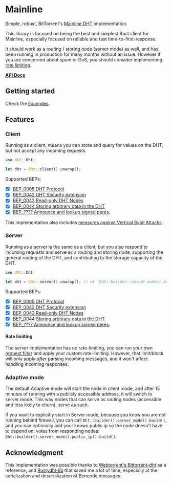 # Mainline

Simple, robust, BitTorrent's [Mainline DHT](https://en.wikipedia.org/wiki/Mainline_DHT) implementation.

This library is focused on being the best and simplest Rust client for Mainline, especially focused on reliable and fast time-to-first-response.

It should work as a routing / storing node (server mode) as well, and has been running in production for many months without an issue. 
However if you are concerned about spam or DoS, you should consider implementing [rate limiting](#rate-limiting).

**[API Docs](https://docs.rs/dht/latest/dht/)**

## Getting started

Check the [Examples](https://github.com/nuhvi/mainline/tree/main/examples).

## Features

### Client

Running as a client, means you can store and query for values on the DHT, but not accept any incoming requests.

```rust
use dht::Dht;

let dht = Dht::client().unwrap();
```

Supported BEPs:
- [x] [BEP_0005 DHT Protocol](https://www.bittorrent.org/beps/bep_0005.html)
- [x] [BEP_0042 DHT Security extension](https://www.bittorrent.org/beps/bep_0042.html)
- [x] [BEP_0043 Read-only DHT Nodes](https://www.bittorrent.org/beps/bep_0043.html)
- [x] [BEP_0044 Storing arbitrary data in the DHT](https://www.bittorrent.org/beps/bep_0044.html)
- [x] [BEP_???? Announce and lookup signed peres](https://github.com/bittorrent/bittorrent.org/pull/174).

This implementation also includes [measures against Vertical Sybil Attacks](./docs/sybil-resistance.md).

### Server

Running as a server is the same as a client, but you also respond to incoming requests and serve as a routing and storing node, supporting the general routing of the DHT, and contributing to the storage capacity of the DHT.

```rust
use dht::Dht;

let dht = Dht::server().unwrap(); // or `Dht::builder::server_mode().build();` 
```

Supported BEPs:
- [x] [BEP_0005 DHT Protocol](https://www.bittorrent.org/beps/bep_0005.html)
- [x] [BEP_0042 DHT Security extension](https://www.bittorrent.org/beps/bep_0042.html)
- [x] [BEP_0043 Read-only DHT Nodes](https://www.bittorrent.org/beps/bep_0043.html)
- [x] [BEP_0044 Storing arbitrary data in the DHT](https://www.bittorrent.org/beps/bep_0044.html)
- [x] [BEP_???? Announce and lookup signed peres](https://github.com/bittorrent/bittorrent.org/pull/174).

#### Rate limiting

The server implementation has no rate-limiting, you can run your own [request filter](./examples/request_filter.rs) and apply your custom rate-limiting. 
However, that limit/block will only apply _after_ parsing incoming messages, and it won't affect handling incoming responses.

### Adaptive mode

The default Adaptive mode will start the node in client mode, and after 15 minutes of running with a publicly accessible address,
it will switch to server mode. This way nodes that can serve as routing nodes (accessible and less likely to churn), serve as such.

If you want to explicitly start in Server mode, because you know you are not running behind firewall,
you can call `Dht::builder().server_mode().build()`, and you can optionally add your known public ip so the node doesn't have to depend on,
votes from responding nodes: `Dht::builder().server_mode().public_ip().build()`.

## Acknowledgment

This implementation was possible thanks to [Webtorrent's Bittorrent-dht](https://github.com/webtorrent/bittorrent-dht) as a reference, 
and [Rustydht-lib](https://github.com/raptorswing/rustydht-lib) that saved me a lot of time, especially at the serialization and deserialization of Bencode messages.
